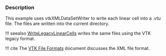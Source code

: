 ### Description

This example uses vtkXMLDataSetWriter to write each linear cell into a *.vtu* file. The files are written into the current directory.

!!! seealso
    [WriteLegacyLinearCells](Python/IO/WriteLegacyLinearCells) writes the same files using the VTK legacy format.

!!! cite
    The [VTK File Formats](VTKFileFormats#xml-file-formats) document discusses the XML file format.
